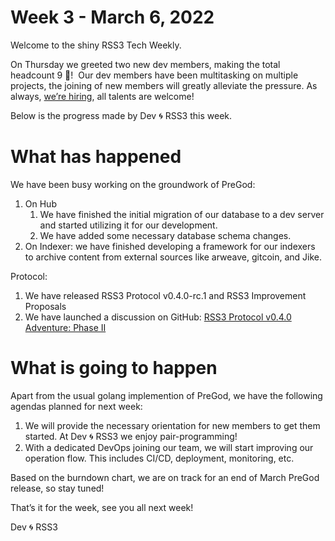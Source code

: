 # Week 3 - March 6, 2022

Welcome to the shiny RSS3 Tech Weekly.

On Thursday we greeted two new dev members, making the total headcount 9 🎉!  Our dev members have been multitasking on multiple projects, the joining of new members will greatly alleviate the pressure. As always, [we’re hiring](https://www.notion.so/Open-Source-Remote-RSS3-Offering-the-Dopest-Positions-b6fdbffee017449797397f45340de9d4), all talents are welcome!

Below is the progress made by Dev 🌀 RSS3 this week.

# What has happened

We have been busy working on the groundwork of PreGod:

1. On Hub
    1. We have finished the initial migration of our database to a dev server and started utilizing it for our development.
    2. We have added some necessary database schema changes.
2. On Indexer: we have finished developing a framework for our indexers to archive content from external sources like arweave, gitcoin, and Jike.

Protocol:

1. We have released RSS3 Protocol v0.4.0-rc.1 and RSS3 Improvement Proposals
2. We have launched a discussion on GitHub: [RSS3 Protocol v0.4.0 Adventure: Phase II](https://github.com/NaturalSelectionLabs/RSS3-Protocol/discussions/32)

# What is going to happen

Apart from the usual golang implemention of PreGod, we have the following agendas planned for next week:

1. We will provide the necessary orientation for new members to get them started. At Dev 🌀 RSS3 we enjoy pair-programming! 
2. With a dedicated DevOps joining our team, we will start improving our operation flow. This includes CI/CD, deployment, monitoring, etc.

Based on the burndown chart, we are on track for an end of March PreGod release, so stay tuned!

That’s it for the week, see you all next week!

Dev 🌀 RSS3
